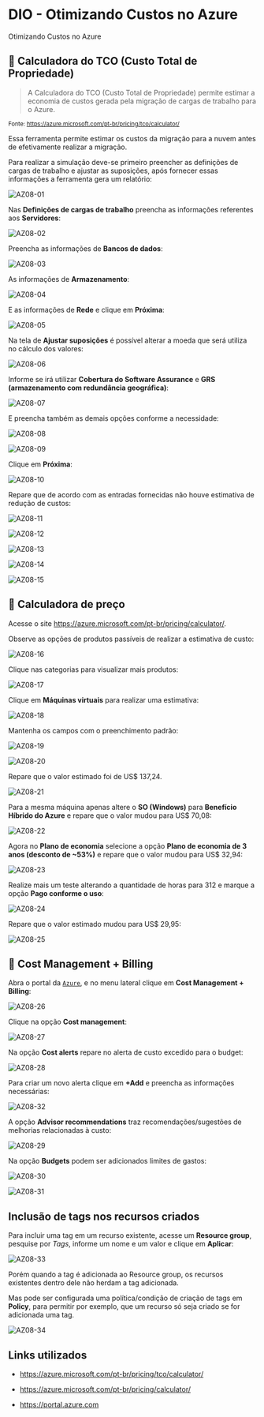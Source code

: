 # DIO - Otimizando Custos no Azure
Otimizando Custos no Azure


## 🔎 Calculadora do TCO (Custo Total de Propriedade)	

>A Calculadora do TCO (Custo Total de Propriedade) permite estimar a economia de custos gerada pela migração de cargas de trabalho para o Azure.

<sub>Fonte: <https://azure.microsoft.com/pt-br/pricing/tco/calculator/></sub>

Essa ferramenta permite estimar os custos da migração para a nuvem antes de efetivamente realizar a migração.

Para realizar a simulação deve-se primeiro preencher as definições de cargas de trabalho e ajustar as suposições, após fornecer essas informações a ferramenta gera um relatório:

![AZ08-01](https://github.com/user-attachments/assets/35bd2811-8d84-49a9-b785-6ddb13eae559)

Nas **Definições de cargas de trabalho** preencha as informações referentes aos **Servidores**:

![AZ08-02](https://github.com/user-attachments/assets/214e6a19-3aca-4eca-b1e1-6785de9c7263)

Preencha as informações de **Bancos de dados**:

![AZ08-03](https://github.com/user-attachments/assets/d2e2880a-1fae-44e8-bfab-f83c4a5cf0f1)

As informações de **Armazenamento**:

![AZ08-04](https://github.com/user-attachments/assets/6fefa9ca-0b50-4735-90d6-303dc87100bc)

E as informações de **Rede** e clique em **Próxima**:

![AZ08-05](https://github.com/user-attachments/assets/99d399ff-9cb4-4236-95ef-15852257cd90)

Na tela de **Ajustar suposições** é possível alterar a moeda que será utiliza no cálculo dos valores:

![AZ08-06](https://github.com/user-attachments/assets/38ef1cea-608d-461f-931b-d26b4617f23c)

Informe se irá utilizar **Cobertura do Software Assurance** e **GRS (armazenamento com redundância geográfica)**:

![AZ08-07](https://github.com/user-attachments/assets/3af378b4-b825-439a-ac37-cd8dbb5e2848)

E preencha também as demais opções conforme a necessidade:

![AZ08-08](https://github.com/user-attachments/assets/a9608584-d7d6-4826-9f22-a3ba3c989896)

![AZ08-09](https://github.com/user-attachments/assets/26003b16-8c0f-48d3-b10b-8956e91ea470)

Clique em **Próxima**:

![AZ08-10](https://github.com/user-attachments/assets/03103056-b01f-4c79-95f5-4c62beea7050)

Repare que de acordo com as entradas fornecidas não houve estimativa de redução de custos:

![AZ08-11](https://github.com/user-attachments/assets/984952f2-39b6-4bcd-9b3e-bb3a8f09d0cf)

![AZ08-12](https://github.com/user-attachments/assets/2c1ac0bc-36e7-417e-ad4e-4d2984ebb8b7)

![AZ08-13](https://github.com/user-attachments/assets/858f6346-ae9a-4393-953a-d57fbc420d8c)

![AZ08-14](https://github.com/user-attachments/assets/f309be36-87bd-4b19-8a67-a4b700be5f44)

![AZ08-15](https://github.com/user-attachments/assets/785c99ee-a922-46c5-b764-0f2728b07769)


## 🔎 Calculadora de preço

Acesse o site https://azure.microsoft.com/pt-br/pricing/calculator/.

Observe as opções de produtos passíveis de realizar a estimativa de custo:

![AZ08-16](https://github.com/user-attachments/assets/227b2650-95eb-47c6-ad46-9f4a5e741da2)

Clique nas categorias para visualizar mais produtos:

![AZ08-17](https://github.com/user-attachments/assets/db93d611-3ebe-4018-86c2-9ecda26512bf)

Clique em **Máquinas virtuais** para realizar uma estimativa:


![AZ08-18](https://github.com/user-attachments/assets/1001fa20-bec8-45cd-90c1-d6e1ccdde705)

Mantenha os campos com o preenchimento padrão:


![AZ08-19](https://github.com/user-attachments/assets/ed91e260-d1ff-4c33-94db-bc8bfeeceeb5)

![AZ08-20](https://github.com/user-attachments/assets/f9a404c7-843f-4a3a-9c0e-3cab13454470)

Repare que o valor estimado foi de US$ 137,24.

![AZ08-21](https://github.com/user-attachments/assets/32843910-bf0b-4144-b367-f5dd3ef69547)

Para a mesma máquina apenas altere o **SO (Windows)** para **Benefício Híbrido do Azure** e repare que o valor mudou para US$ 70,08:

![AZ08-22](https://github.com/user-attachments/assets/b711ebec-cbaa-4703-91e7-334ea0ef6f94)

Agora no **Plano de economia**  selecione a opção **Plano de economia de 3 anos (desconto de ~53%)** e repare que o valor mudou para US$ 32,94:

![AZ08-23](https://github.com/user-attachments/assets/859c2b29-47a4-41a3-984c-f6d1ef65189c)

Realize mais um teste alterando a quantidade de horas para 312 e marque a opção **Pago conforme o uso**:

![AZ08-24](https://github.com/user-attachments/assets/7c084f2d-33ce-4259-947e-77fa6d168852)

Repare que o valor estimado mudou para US$ 29,95:

![AZ08-25](https://github.com/user-attachments/assets/c5f10f27-bfb0-4a4b-acef-8905ff9d5e8c)




## 🔎 Cost Management + Billing

Abra o portal da [`Azure`](https://portal.azure.com), e no menu lateral clique em **Cost Management + Billing**:

![AZ08-26](https://github.com/user-attachments/assets/53918192-527c-433c-9236-839fff1c6960)

Clique na opção **Cost management**:

![AZ08-27](https://github.com/user-attachments/assets/95cd42fb-dfe7-4bac-90b5-5075059e902e)

Na opção **Cost alerts** repare no alerta de custo excedido para o budget:

![AZ08-28](https://github.com/user-attachments/assets/2b6ca616-e912-435a-b759-a35a6d63a57f)

Para criar um novo alerta clique em **+Add** e preencha as informações necessárias:

![AZ08-32](https://github.com/user-attachments/assets/7f68c096-bd74-4d29-abfa-d468e15c341f)

A opção **Advisor recommendations** traz recomendações/sugestões de melhorias relacionadas à custo:

![AZ08-29](https://github.com/user-attachments/assets/884a4da8-517d-4d41-b9da-d4254c58608d)

Na opção **Budgets** podem ser adicionados limites de gastos:

![AZ08-30](https://github.com/user-attachments/assets/8b5ba236-e3a3-4f2e-b801-abb4639d1323)

![AZ08-31](https://github.com/user-attachments/assets/b1c2cf9e-ae3d-4ae3-9e53-d1b04e70084e)


## Inclusão de tags nos recursos criados

Para incluir uma tag em um recurso existente, acesse um **Resource group**, pesquise por *Tags*, informe um nome e um valor e clique em **Aplicar**:

![AZ08-33](https://github.com/user-attachments/assets/88396e79-3347-4ef4-bfbe-7fa916a47805)

Porém quando a tag é adicionada ao Resource group, os recursos existentes dentro dele não herdam a tag adicionada.

Mas pode ser configurada uma política/condição de criação de tags em **Policy**, para permitir por exemplo, que um recurso só seja criado se for adicionada uma tag.

![AZ08-34](https://github.com/user-attachments/assets/7d67ca5f-e8a2-4005-920a-777c983bde52)


## Links utilizados

- https://azure.microsoft.com/pt-br/pricing/tco/calculator/

- https://azure.microsoft.com/pt-br/pricing/calculator/

- https://portal.azure.com
